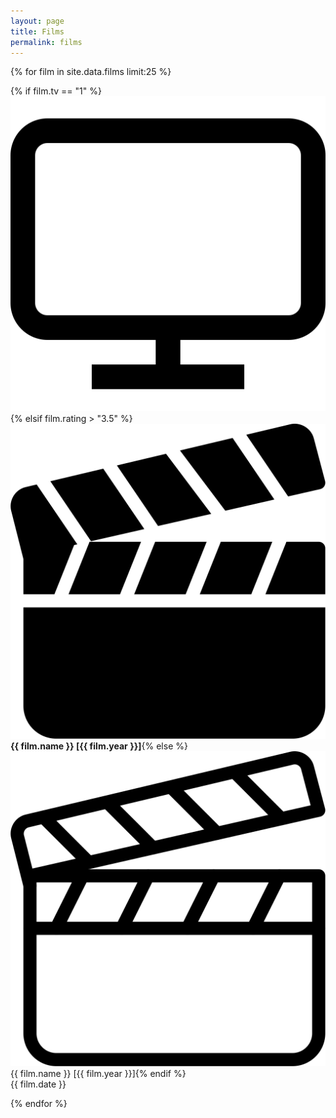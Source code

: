 ```yaml
---
layout: page
title: Films
permalink: films
---
```

 {% for film in site.data.films limit:25 %}
<p>
{% if film.tv == "1" %}<img class="log-icon" src="/images/tv.svg">{% elsif film.rating > "3.5" %}
<img class="log-icon" src="/images/cinema-fav.svg"><b>{{ film.name }} [{{ film.year }}]</b>{% else %}<img class="log-icon" src="/images/cinema.svg">{{ film.name }} [{{ film.year }}]{% endif %}<br />
{{ film.date }}</p>
{% endfor %}